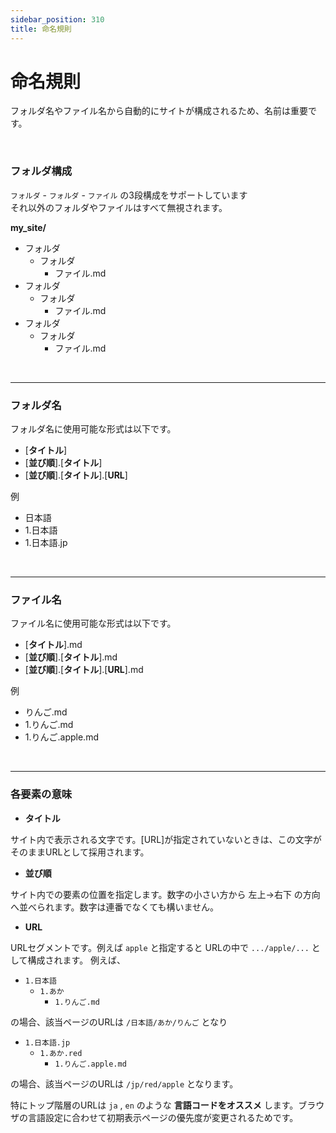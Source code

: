 ```yaml
---
sidebar_position: 310
title: 命名規則
---
```


# 命名規則

フォルダ名やファイル名から自動的にサイトが構成されるため、名前は重要です。

<br />

### フォルダ構成

`フォルダ` - `フォルダ` - `ファイル` の3段構成をサポートしています  
それ以外のフォルダやファイルはすべて無視されます。

**my_site/**

- フォルダ
  - フォルダ
    - ファイル.md
- フォルダ
  - フォルダ
    - ファイル.md
- フォルダ
  - フォルダ
    - ファイル.md

<br />
<hr />

### フォルダ名

フォルダ名に使用可能な形式は以下です。

- [**タイトル**]
- [**並び順**].[**タイトル**]
- [**並び順**].[**タイトル**].[**URL**]

例

- 日本語
- 1.日本語
- 1.日本語.jp

<br />

<hr />

### ファイル名

ファイル名に使用可能な形式は以下です。

- [**タイトル**].md
- [**並び順**].[**タイトル**].md
- [**並び順**].[**タイトル**].[**URL**].md

例

- りんご.md
- 1.りんご.md
- 1.りんご.apple.md

<br />
<hr />

### 各要素の意味

- **タイトル**

サイト内で表示される文字です。[URL]が指定されていないときは、この文字がそのままURLとして採用されます。

- **並び順**

サイト内での要素の位置を指定します。数字の小さい方から 左上→右下 の方向へ並べられます。数字は連番でなくても構いません。

- **URL**

URLセグメントです。例えば `apple` と指定すると URLの中で `.../apple/...` として構成されます。 例えば、

- `1.日本語`
  - `1.あか`
    - `1.りんご.md`

の場合、該当ページのURLは `/日本語/あか/りんご` となり

- `1.日本語.jp`
  - `1.あか.red`
    - `1.りんご.apple.md`

の場合、該当ページのURLは `/jp/red/apple` となります。

特にトップ階層のURLは `ja` , `en` のような **言語コードをオススメ** します。ブラウザの言語設定に合わせて初期表示ページの優先度が変更されるためです。
<br />
